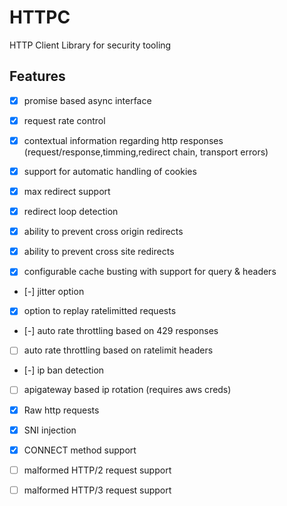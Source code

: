 HTTPC
==

HTTP Client Library for security tooling

## Features

- [x] promise based async interface
- [x] request rate control

- [x] contextual information regarding http responses (request/response,timming,redirect chain, transport errors)

- [x] support for automatic handling of cookies

- [x] max redirect support
- [x] redirect loop detection
- [x] ability to prevent cross origin redirects
- [x] ability to prevent cross site redirects

- [x] configurable cache busting with support for query & headers

- [-] jitter option
- [x] option to replay ratelimitted requests
- [-] auto rate throttling based on 429 responses
- [ ] auto rate throttling based on ratelimit headers

- [-] ip ban detection
- [ ] apigateway based ip rotation (requires aws creds)

- [x] Raw http requests
- [x] SNI injection      
- [x] CONNECT method support

- [ ] malformed HTTP/2 request support
- [ ] malformed HTTP/3 request support